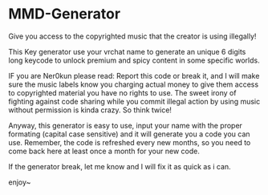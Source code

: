 # MMD-Generator
Give you access to the copyrighted music that the creator is using illegally!


This Key generator use your vrchat name to generate an unique 6 digits long keycode to unlock premium and spicy content in some specific worlds.

IF you are Ner0kun please read: Report this code or break it, and I will make sure the music labels know you charging actual money to give them access to copyrighted material you have no rights to use.
The sweet irony of fighting against code sharing while you commit illegal action by using music without permission is kinda crazy.
So think twice!


Anyway, this generator is easy to use, input your name with the proper formating (capital case sensitive) and it will generate you a code you can use.
Remember, the code is refreshed every new months, so you need to come back here at least once a month for your new code.

If the generator break, let me know and I will fix it as quick as i can.

enjoy~

